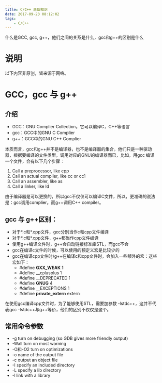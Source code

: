```yaml
---
title: C/C++ 基础知识
date: 2017-09-23 08:12:02
tags: 
    - C/C++
---
```

什么是GCC, gcc, g++，他们之间的关系是什么，gcc和g++的区别是什么
<!-- more -->
# 说明
以下内容非原创，皆来源于网络。

# GCC，gcc 与 g++
## 介绍
* GCC：GNU Complier Collection，它可以编译C，C++等语言
* gcc：GCC中的GNU C Complier
* g++：GCC中的GNU C++ Complier

本质而言，gcc和g++并不是编译器，也不是编译器的集合，他们只是一种驱动器，根据要编译的文件类型，调用对应的GNU的编译器而已，比如，用gcc
编译一个文件，会有以下几个步骤：
1. Call a preprocessor, like cpp
2. Call an actual compiler, like cc or cc1
3. Call an assembler, like as
4. Call a linker, like ld

由于编译器是可以更换的，所以gcc不仅仅可以编译C文件，所以，更准确的说法是：gcc调用complier，而g++调用C++ compiler。

## gcc 与 g++区别：
- 对于*.c和*.cpp文件，gcc分别当作c和cpp文件编译
- 对于*.c和*.cpp文件，g++都当作cpp文件编译
- 使用g++编译文件时，g++会自动链接标准库STL，而gcc不会
- gcc在编译c文件的时候，可以使用的预定义宏是比较少的
- gcc在编译cpp文件时/g++在编译c和cpp文件时，会加入一些额外的宏：这些宏如下：
    - #define __GXX_WEAK__ 1
    - #define __cplusplus 1
    - #define __DEPRECATED 1
    - #define __GNUG__ 4
    - #define __EXCEPTIONS 1
    - #define __private_extern__ extern

在使用gcc编译cpp文件时，为了能够使用STL，需要加参数 -lstdc++，这并不代表gcc -lstdc++与g++等价，他们的区别不仅仅是这个。

## 常用命令参数
* -g turn on debugging (so GDB gives more friendly output)
* -Wall turn on most warning
* -O和-O2 turn on optimizations
* -o name of the output file
* -c output an object file
* -I specify an included directory
* -L specify a lib directory
* -l link with a library
